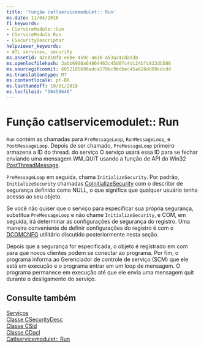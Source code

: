 ```yaml
---
title: 'Função catlservicemodulet:: Run'
ms.date: 11/04/2016
f1_keywords:
- CServiceModule::Run
- CServiceModule.Run
- CSecurityDescriptor
helpviewer_keywords:
- ATL services, security
ms.assetid: 42c010f0-e60e-459c-a63b-a53a24cda93b
ms.openlocfilehash: 3abb6908a64864463c45d8fc4dc24bfc813db586
ms.sourcegitcommit: 6052185696adca270bc9bdbec45a626dd89cdcdd
ms.translationtype: MT
ms.contentlocale: pt-BR
ms.lasthandoff: 10/31/2018
ms.locfileid: "50458646"
---
```

# <a name="catlservicemoduletrun-function"></a>Função catlservicemodulet:: Run

`Run` contém as chamadas para `PreMessageLoop`, `RunMessageLoop`, e `PostMessageLoop`. Depois de ser chamado, `PreMessageLoop` primeiro armazena a ID do thread. do serviço O serviço usará essa ID para se fechar enviando uma mensagem WM_QUIT usando a função de API do Win32 [PostThreadMessage](https://msdn.microsoft.com/library/windows/desktop/ms644946).

`PreMessageLoop` em seguida, chama `InitializeSecurity`. Por padrão, `InitializeSecurity` chamadas [CoInitializeSecurity](/windows/desktop/api/combaseapi/nf-combaseapi-coinitializesecurity) com o descritor de segurança definido como NULL, o que significa que qualquer usuário tenha acesso ao seu objeto.

Se você não quiser que o serviço para especificar sua própria segurança, substitua `PreMessageLoop` e não chame `InitializeSecurity`, e COM, em seguida, irá determinar as configurações de segurança do registro. Uma maneira conveniente de definir configurações do registro é com o [DCOMCNFG](../atl/dcomcnfg.md) utilitário discutido posteriormente nesta seção.

Depois que a segurança for especificada, o objeto é registrado em com para que novos clientes podem se conectar ao programa. Por fim, o programa informa ao Gerenciador de controle de serviço (SCM) que ele está em execução e o programa entrar em um loop de mensagem. O programa permanece em execução até que ele envia uma mensagem quit durante o desligamento do serviço.

## <a name="see-also"></a>Consulte também

[Serviços](../atl/atl-services.md)<br/>
[Classe CSecurityDesc](../atl/reference/csecuritydesc-class.md)<br/>
[Classe CSid](../atl/reference/csid-class.md)<br/>
[Classe CDacl](../atl/reference/cdacl-class.md)<br/>
[Catlservicemodulet:: Run](../atl/reference/catlservicemodulet-class.md#run)

